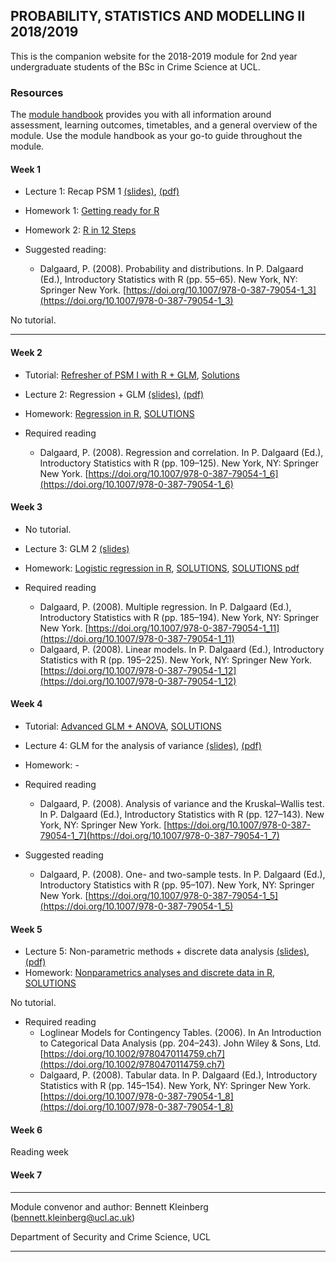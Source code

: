 ## PROBABILITY, STATISTICS AND MODELLING II 2018/2019

This is the companion website for the 2018-2019 module for 2nd year undergraduate students of the BSc in Crime Science at UCL.


### Resources


The [module handbook](https://rawcdn.githack.com/ben-aaron188/ucl_psm2_20182019/00e4e85bfc312f722b70ec0129402dd257a560d7/psm2_SECU0013_module_outline.html) provides you with all information around assessment, learning outcomes, timetables, and a general overview of the module. Use the module handbook as your go-to guide throughout the module.


#### Week 1

- Lecture 1: Recap PSM 1 [(slides)](https://raw.githack.com/ben-aaron188/ucl_psm2_20182019/master/slides/psm2_20182019_lecture1_intro.html), [(pdf)](https://github.com/ben-aaron188/ucl_psm2_20182019/blob/master/slides/psm2_20182019_lecture1_intro.pdf) 
- Homework 1: [Getting ready for R](https://raw.githack.com/ben-aaron188/ucl_aca_20182019/master/homework/getting_ready_for_r.html)
- Homework 2: [R in 12 Steps](https://raw.githack.com/ben-aaron188/ucl_aca_20182019/master/homework/r_in_12_steps.html)

- Suggested reading:
    - Dalgaard, P. (2008). Probability and distributions. In P. Dalgaard (Ed.), Introductory Statistics with R (pp. 55–65). New York, NY: Springer New York. [https://doi.org/10.1007/978-0-387-79054-1_3](https://doi.org/10.1007/978-0-387-79054-1_3)

No tutorial.

---

#### Week 2


- Tutorial: [Refresher of PSM I with R + GLM](https://raw.githack.com/ben-aaron188/ucl_psm2_20182019/master/tutorials/tutorial1_refresher_glm.html), [Solutions](https://raw.githack.com/ben-aaron188/ucl_psm2_20182019/master/tutorials/solutions_tutorial1_refresher_glm.nb.html)

- Lecture 2: Regression + GLM [(slides)](https://raw.githack.com/ben-aaron188/ucl_psm2_20182019/master/slides/psm2_20182019_lecture2_glm1.html), [(pdf)](https://github.com/ben-aaron188/ucl_psm2_20182019/blob/master/slides/psm2_20182019_lecture1_intro.pdf)
- Homework: [Regression in R](https://raw.githack.com/ben-aaron188/ucl_psm2_20182019/master/homework/week2_regression_in_R.nb.html), [SOLUTIONS](https://raw.githack.com/ben-aaron188/ucl_psm2_20182019/master/homework/solutions_week2_regression_in_R.nb.html)

- Required reading
	- Dalgaard, P. (2008). Regression and correlation. In P. Dalgaard (Ed.), Introductory Statistics with R (pp. 109–125). New York, NY: Springer New York. [https://doi.org/10.1007/978-0-387-79054-1_6](https://doi.org/10.1007/978-0-387-79054-1_6)


#### Week 3

- No tutorial.

- Lecture 3: GLM 2 [(slides)](https://raw.githack.com/ben-aaron188/ucl_psm2_20182019/master/slides/psm2_20182019_lecture3_glm2.html)
- Homework: [Logistic regression in R](https://raw.githack.com/ben-aaron188/ucl_psm2_20182019/master/homework/week3_logistic_regression_in_R.nb.html), [SOLUTIONS](https://raw.githack.com/ben-aaron188/ucl_psm2_20182019/master/homework/solutions_week3_logistic_regression_in_R.nb.html), [SOLUTIONS pdf](https://github.com/ben-aaron188/ucl_psm2_20182019/blob/master/homework/solutions_week3_logistic_regression_in_R.pdf)

- Required reading
	- Dalgaard, P. (2008). Multiple regression. In P. Dalgaard (Ed.), Introductory Statistics with R (pp. 185–194). New York, NY: Springer New York. [https://doi.org/10.1007/978-0-387-79054-1_11](https://doi.org/10.1007/978-0-387-79054-1_11)
	- Dalgaard, P. (2008). Linear models. In P. Dalgaard (Ed.), Introductory Statistics with R (pp. 195–225). New York, NY: Springer New York. [https://doi.org/10.1007/978-0-387-79054-1_12](https://doi.org/10.1007/978-0-387-79054-1_12)


#### Week 4

- Tutorial: [Advanced GLM + ANOVA](https://raw.githack.com/ben-aaron188/ucl_psm2_20182019/master/tutorials/tutorial2_glm.nb.html), [SOLUTIONS](https://raw.githack.com/ben-aaron188/ucl_psm2_20182019/master/tutorials/solutions_tutorial2_glm.nb.html)

- Lecture 4: GLM for the analysis of variance [(slides)](https://raw.githack.com/ben-aaron188/ucl_psm2_20182019/master/slides/psm2_20182019_lecture4_anova.html), [(pdf)](https://github.com/ben-aaron188/ucl_psm2_20182019/blob/master/slides/psm2_20182019_lecture4_anova.pdf)
- Homework: -

- Required reading
  - Dalgaard, P. (2008). Analysis of variance and the Kruskal–Wallis test. In P. Dalgaard (Ed.), Introductory Statistics with R (pp. 127–143). New York, NY: Springer New York. [https://doi.org/10.1007/978-0-387-79054-1_7](https://doi.org/10.1007/978-0-387-79054-1_7)
  
- Suggested reading
  - Dalgaard, P. (2008). One- and two-sample tests. In P. Dalgaard (Ed.), Introductory Statistics with R (pp. 95–107). New York, NY: Springer New York. [https://doi.org/10.1007/978-0-387-79054-1_5](https://doi.org/10.1007/978-0-387-79054-1_5)


#### Week 5

- Lecture 5: Non-parametric methods + discrete data analysis [(slides)](https://raw.githack.com/ben-aaron188/ucl_psm2_20182019/master/slides/psm2_20182019_lecture5_nonparametric_discretedata.html), [(pdf)](https://github.com/ben-aaron188/ucl_psm2_20182019/blob/master/slides/psm2_20182019_lecture5_nonparametric_discretedata.pdf)
- Homework: [Nonparametrics analyses and discrete data in R](https://raw.githack.com/ben-aaron188/ucl_psm2_20182019/master/homework/w5_nonparametric_discrete.nb.html), [SOLUTIONS](https://raw.githack.com/ben-aaron188/ucl_aca_20182019/master/tutorials/solutions_tutorial3_textmining_in_R.nb.html)

No tutorial.

- Required reading
    - Loglinear Models for Contingency Tables. (2006). In An Introduction to Categorical Data Analysis (pp. 204–243). John Wiley & Sons, Ltd. [https://doi.org/10.1002/9780470114759.ch7](https://doi.org/10.1002/9780470114759.ch7)
    - Dalgaard, P. (2008). Tabular data. In P. Dalgaard (Ed.), Introductory Statistics with R (pp. 145–154). New York, NY: Springer New York. [https://doi.org/10.1007/978-0-387-79054-1_8](https://doi.org/10.1007/978-0-387-79054-1_8)

#### Week 6

Reading week

#### Week 7

---

Module convenor and author: Bennett Kleinberg (bennett.kleinberg@ucl.ac.uk)

Department of Security and Crime Science, UCL

---

